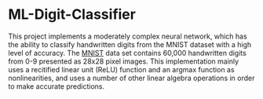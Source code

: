 # ML-Digit-Classifier

This project implements a moderately complex neural network, which has the ability to classify handwritten 
digits from the MNIST dataset with a high level of accuracy. The [MNIST](https://en.wikipedia.org/wiki/MNIST_database)
data set contains 60,000 handwritten digits from 0-9 presented as 28x28 pixel images. This implementation 
mainly uses a recitified linear unit (ReLU) function and an argmax function as nonlinearities, and uses a 
number of other linear algebra operations in order to make accurate predictions.
